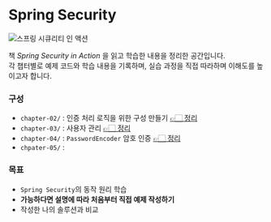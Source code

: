 # Spring Security

![스프링 시큐리티 인 액션](https://contents.kyobobook.co.kr/sih/fit-in/458x0/pdt/9791158393519.jpg)

책 *Spring Security in Action* 을 읽고 학습한 내용을 정리한 공간입니다.   
각 챕터별로 예제 코드와 학습 내용을 기록하며, 실습 과정을 직접 따라하며 이해도를 높이고자 합니다.

### 구성
- `chapter-02/` : 인증 처리 로직을 위한 구성 만들기 [👉🏻 정리](https://github.com/jaewoo9797/spring-security-make/wiki/02%E2%80%90%EC%9D%B8%EC%A6%9D-%EC%B2%98%EB%A6%AC-%EB%A1%9C%EC%A7%81)
- `chapter-03/` : 사용자 관리 [👉🏻 정리](https://github.com/jaewoo9797/spring-security-make/wiki/03%E2%80%90%EC%82%AC%EC%9A%A9%EC%9E%90-%EA%B4%80%EB%A6%AC)
- `chapter-04/` : `PasswordEncoder` 암호 인증 [👉🏻 정리](https://github.com/jaewoo9797/spring-security-make/wiki/04_PasswordEncoder)
- `chpater-05/` :

### 목표
- `Spring Security`의 동작 원리 학습
- **가능하다면 설명에 따라 처음부터 직접 예제 작성하기**
- 작성한 나의 솔루션과 비교
